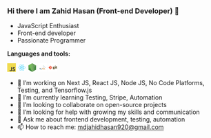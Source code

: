 ### Hi there I am Zahid Hasan (Front-end Developer)  👋
- JavaScript Enthusiast
- Front-end developer
- Passionate Programmer

**Languages and tools:**  

<code><img height="20" src="https://raw.githubusercontent.com/github/explore/80688e429a7d4ef2fca1e82350fe8e3517d3494d/topics/javascript/javascript.png"></code>
<code><img height="20" src="https://raw.githubusercontent.com/github/explore/80688e429a7d4ef2fca1e82350fe8e3517d3494d/topics/react/react.png"></code>
<code><img height="20" src="https://raw.githubusercontent.com/github/explore/80688e429a7d4ef2fca1e82350fe8e3517d3494d/topics/nodejs/nodejs.png"></code>
<code><img height="20" src="https://raw.githubusercontent.com/github/explore/80688e429a7d4ef2fca1e82350fe8e3517d3494d/topics/mysql/mysql.png"></code>
<code><img height="20" src="https://raw.githubusercontent.com/github/explore/80688e429a7d4ef2fca1e82350fe8e3517d3494d/topics/git/git.png"></code>

- 🔭 I’m working on Next JS, React JS, Node JS, No Code Platforms, Testing, and Tensorflow.js
- 🌱 I’m currently learning Testing, Stripe, Automation
- 👯 I’m looking to collaborate on open-source projects
- 🤔 I’m looking for help with growing my skills and communication
- 💬 Ask me about frontend development, testing, automation
- 📫 How to reach me: mdjahidhasan920@gmail.com
